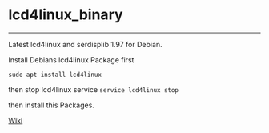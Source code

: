 # lcd4linux_binary
---

Latest lcd4linux and serdisplib 1.97 for Debian.

Install Debians lcd4linux Package first

`sudo apt install lcd4linux`

then stop lcd4linux service
`service lcd4linux stop`

then install this Packages.

[Wiki](https://wiki.lcd4linux.tk/doku.php)
